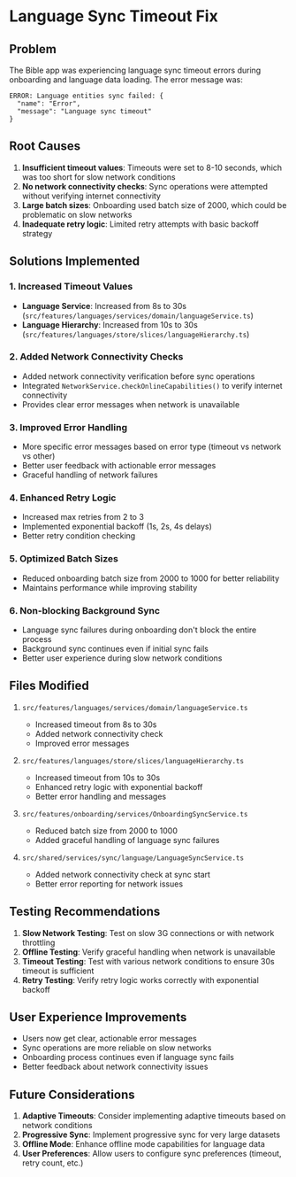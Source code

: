 # Language Sync Timeout Fix

## Problem

The Bible app was experiencing language sync timeout errors during onboarding and language data loading. The error message was:

```
ERROR: Language entities sync failed: {
  "name": "Error",
  "message": "Language sync timeout"
}
```

## Root Causes

1. **Insufficient timeout values**: Timeouts were set to 8-10 seconds, which was too short for slow network conditions
2. **No network connectivity checks**: Sync operations were attempted without verifying internet connectivity
3. **Large batch sizes**: Onboarding used batch size of 2000, which could be problematic on slow networks
4. **Inadequate retry logic**: Limited retry attempts with basic backoff strategy

## Solutions Implemented

### 1. Increased Timeout Values

- **Language Service**: Increased from 8s to 30s (`src/features/languages/services/domain/languageService.ts`)
- **Language Hierarchy**: Increased from 10s to 30s (`src/features/languages/store/slices/languageHierarchy.ts`)

### 2. Added Network Connectivity Checks

- Added network connectivity verification before sync operations
- Integrated `NetworkService.checkOnlineCapabilities()` to verify internet connectivity
- Provides clear error messages when network is unavailable

### 3. Improved Error Handling

- More specific error messages based on error type (timeout vs network vs other)
- Better user feedback with actionable error messages
- Graceful handling of network failures

### 4. Enhanced Retry Logic

- Increased max retries from 2 to 3
- Implemented exponential backoff (1s, 2s, 4s delays)
- Better retry condition checking

### 5. Optimized Batch Sizes

- Reduced onboarding batch size from 2000 to 1000 for better reliability
- Maintains performance while improving stability

### 6. Non-blocking Background Sync

- Language sync failures during onboarding don't block the entire process
- Background sync continues even if initial sync fails
- Better user experience during slow network conditions

## Files Modified

1. `src/features/languages/services/domain/languageService.ts`
   - Increased timeout from 8s to 30s
   - Added network connectivity check
   - Improved error messages

2. `src/features/languages/store/slices/languageHierarchy.ts`
   - Increased timeout from 10s to 30s
   - Enhanced retry logic with exponential backoff
   - Better error handling and messages

3. `src/features/onboarding/services/OnboardingSyncService.ts`
   - Reduced batch size from 2000 to 1000
   - Added graceful handling of language sync failures

4. `src/shared/services/sync/language/LanguageSyncService.ts`
   - Added network connectivity check at sync start
   - Better error reporting for network issues

## Testing Recommendations

1. **Slow Network Testing**: Test on slow 3G connections or with network throttling
2. **Offline Testing**: Verify graceful handling when network is unavailable
3. **Timeout Testing**: Test with various network conditions to ensure 30s timeout is sufficient
4. **Retry Testing**: Verify retry logic works correctly with exponential backoff

## User Experience Improvements

- Users now get clear, actionable error messages
- Sync operations are more reliable on slow networks
- Onboarding process continues even if language sync fails
- Better feedback about network connectivity issues

## Future Considerations

1. **Adaptive Timeouts**: Consider implementing adaptive timeouts based on network conditions
2. **Progressive Sync**: Implement progressive sync for very large datasets
3. **Offline Mode**: Enhance offline mode capabilities for language data
4. **User Preferences**: Allow users to configure sync preferences (timeout, retry count, etc.)
